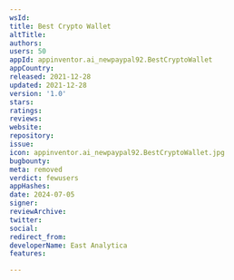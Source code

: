 ```yaml
---
wsId: 
title: Best Crypto Wallet
altTitle: 
authors: 
users: 50
appId: appinventor.ai_newpaypal92.BestCryptoWallet
appCountry: 
released: 2021-12-28
updated: 2021-12-28
version: '1.0'
stars: 
ratings: 
reviews: 
website: 
repository: 
issue: 
icon: appinventor.ai_newpaypal92.BestCryptoWallet.jpg
bugbounty: 
meta: removed
verdict: fewusers
appHashes: 
date: 2024-07-05
signer: 
reviewArchive: 
twitter: 
social: 
redirect_from: 
developerName: East Analytica
features: 

---
```


  